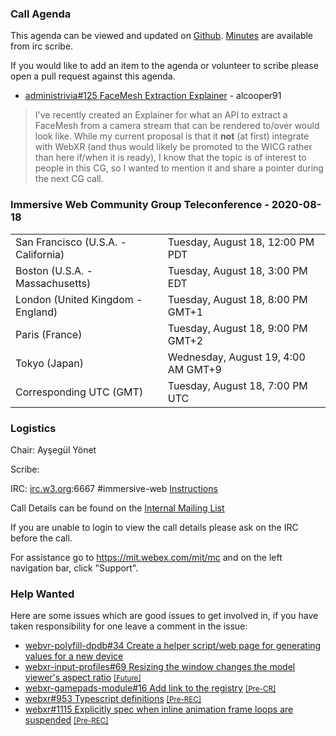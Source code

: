 ### Call Agenda

This agenda can be viewed and updated on [Github](https://github.com/immersive-web/administrivia/blob/main/meetings/cg/2020-08-18-Immersive_Web_Community_Group_Teleconference-agenda.md). [Minutes](w3.org/2020/08/18-immersive-web-minutes.html) are available from irc scribe.

If you would like to add an item to the agenda or volunteer to scribe please open a pull request against this agenda.

* [administrivia#125 FaceMesh Extraction Explainer](https://github.com/immersive-web/administrivia/issues/125) - alcooper91
> I've recently created an Explainer for what an API to extract a FaceMesh from a camera stream that can be rendered to/over would look like. While my current proposal is that it **not** (at first) integrate with WebXR (and thus would likely be promoted to the WICG rather than here if/when it is ready), I know that the topic is of interest to people in this CG, so I wanted to mention it and share a pointer during the next CG call.
 >

### Immersive Web Community Group Teleconference - 2020-08-18

<table>
<tr><td> San Francisco (U.S.A. - California) <td> Tuesday, August 18, 12:00 PM PDT
<tr><td> Boston (U.S.A. - Massachusetts) <td> Tuesday, August 18, 3:00 PM EDT
<tr><td> London (United Kingdom - England) <td> Tuesday, August 18, 8:00 PM GMT+1
<tr><td> Paris (France) <td> Tuesday, August 18, 9:00 PM GMT+2
<tr><td> Tokyo (Japan) <td> Wednesday, August 19, 4:00 AM GMT+9
<tr><td> Corresponding UTC (GMT) <td> Tuesday, August 18, 7:00 PM UTC
</table>

### Logistics

Chair: Ayşegül Yönet

Scribe:

IRC: [irc.w3.org](http://irc.w3.org/):6667 #immersive-web [Instructions](https://github.com/immersive-web/administrivia/blob/main/IRC.md)

Call Details can be found on the [Internal Mailing List](https://lists.w3.org/Archives/Member/internal-immersive-web/2019Feb/0002.html)

If you are unable to login to view the call details please ask on the IRC before the call.

For assistance go to https://mit.webex.com/mit/mc  and on the left navigation bar, click "Support".

### Help Wanted

Here are some issues which are good issues to get involved in, if you have taken responsibility for one leave a comment in the issue:

- [webvr-polyfill-dpdb#34 Create a helper script/web page for generating values for a new device](https://github.com/immersive-web/webvr-polyfill-dpdb/issues/34)
- [webxr-input-profiles#69 Resizing the window changes the model viewer's aspect ratio](https://github.com/immersive-web/webxr-input-profiles/issues/69) [<small>[Future]</small>](https://api.github.com/repos/immersive-web/webxr-input-profiles/milestones/4)
- [webxr-gamepads-module#16 Add link to the registry](https://github.com/immersive-web/webxr-gamepads-module/issues/16) [<small>[Pre-CR]</small>](https://api.github.com/repos/immersive-web/webxr-gamepads-module/milestones/1)
- [webxr#953 Typescript definitions](https://github.com/immersive-web/webxr/issues/953) [<small>[Pre-REC]</small>](https://api.github.com/repos/immersive-web/webxr/milestones/16)
- [webxr#1115 Explicitly spec when inline animation frame loops are suspended](https://github.com/immersive-web/webxr/issues/1115) [<small>[Pre-REC]</small>](https://api.github.com/repos/immersive-web/webxr/milestones/16)


              
